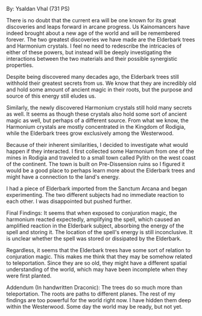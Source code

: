 By: Ysaldan Vhal (731 PS)

There is no doubt that the current era will be one known for its great discoveries and leaps forward in arcane progress. Us Kainomancers have indeed brought about a new age of the world and will be remembered forever. The two greatest discoveries we have made are the Elderbark trees and Harmonium crystals. I feel no need to redescribe the intricacies of either of these powers, but instead will be deeply investigating the interactions between the two materials and their possible synergistic properties.

Despite being discovered many decades ago, the Elderbark trees still withhold their greatest secrets from us. We know that they are incredibly old and hold some amount of ancient magic in their roots, but the purpose and source of this energy still eludes us.

Similarly, the newly discovered Harmonium crystals still hold many secrets as well. It seems as though these crystals also hold some sort of ancient magic as well, but perhaps of a different source. From what we know, the Harmonium crystals are mostly concentrated in the Kingdom of Rodigia, while the Elderbark trees grow exclusively among the Westerwood.

Because of their inherent similarities, I decided to investigate what would happen if they interacted. I first collected some Harmonium from one of the mines in Rodigia and traveled to a small town called Pylith on the west coast of the continent. The town is built on Pre-Dissension ruins so I figured it would be a good place to perhaps learn more about the Elderbark trees and might have a connection to the land's energy.

I had a piece of Elderbark imported from the Sanctum Arcana and began experimenting. The two different subjects had no immediate reaction to each other. I was disappointed but pushed further.

Final Findings:
It seems that when exposed to conjuration magic, the harmonium reacted expectedly, amplifying the spell, which caused an amplified reaction in the Elderbark subject, absorbing the energy of the spell and storing it. The location of the spell's energy is still inconclusive. It is unclear whether the spell was stored or dissipated by the Elderbark.

Regardless, it seems that the Elderbark trees have some sort of relation to conjuration magic. This makes me think that they may be somehow related to teleportation. Since they are so old, they might have a different spatial understanding of the world, which may have been incomplete when they were first planted.

Addendum (In handwritten Draconic): The trees do so much more than teleportation. The roots are paths to different planes. The rest of my findings are too powerful for the world right now. I have hidden them deep within the Westerwood. Some day the world may be ready, but not yet.